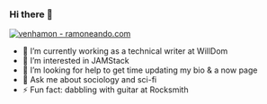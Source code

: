 ### Hi there 👋

<!--
**naihloan/naihloan** is a ✨ _special_ ✨ repository because its `README.md` (this file) appears on your GitHub profile.

Here are some ideas to get you started:

- 🔭 I’m currently working on ...
- 🌱 I’m currently learning ...
- 👯 I’m looking to collaborate on ...
- 🤔 I’m looking for help with ...
- 💬 Ask me about ...
- 📫 How to reach me: ...
- 😄 Pronouns: ...
- ⚡ Fun fact: ...
-->

[![venhamon - ramoneando.com](site.png)](http://ramoneando.com/)

- 🔭 I’m currently working as a technical writer at WillDom
- 🌱 I’m interested in JAMStack
- 🤔 I’m looking for help to get time updating my bio & a now page
- 💬 Ask me about sociology and sci-fi
- ⚡ Fun fact: dabbling with guitar at Rocksmith
